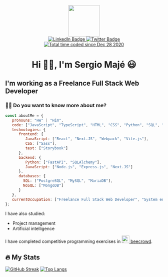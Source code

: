 

<div id="header" align="center">
  <img src="https://media.giphy.com/media/M9gbBd9nbDrOTu1Mqx/giphy.gif" width="100"/>
  
  <div id="badges">
    <a href="https://www.linkedin.com/in/smaje99/">
      <img src="https://img.shields.io/badge/LinkedIn-blue?style=for-the-badge&logo=linkedin&logoColor=white" alt="LinkedIn Badge"/>
    </a>
    <a href="https://twitter.com/smaje99">
      <img src="https://img.shields.io/badge/Twitter-blue?style=for-the-badge&logo=twitter&logoColor=white" alt="Twitter Badge"/>
    </a>
  </div>
  <a href="https://wakatime.com/@759c72d2-50c9-491a-ad73-106f46cb7512">
    <img src="https://wakatime.com/badge/user/759c72d2-50c9-491a-ad73-106f46cb7512.svg" alt="Total time coded since Dec 28 2020" />
  </a>
</div>

<h1 align="center">Hi 👋🏼, I'm Sergio Majé 😃</h1>

## I'm working as a Freelance Full Stack Web Developer

### :man_technologist: Do you want to know more about me?

~~~ javascript
const aboutMe = {
   pronouns: "He" | "Him",
   code: ["JavaScript", "TypeScript", "HTML", "CSS", "Python", "SQL", "NoSQL"],
   technologies: {
      frontend: {
         JavaScript: ["React", "Next.JS", "Webpack", "Vite.js"],
         CSS: ["Sass"],
         test: ["Storybook"]
      },
      backend: {
         Python: ["FastAPI", "SQLAlchemy"],
         JavaScript: ["Node.js", "Express.js", "Next.JS"]
      },
      databases: {
        SQL: ["PostgreSQL", "MySQL", "MariaDB"],
        NoSQL: ["MongoDB"]
      }
   },
   currentOccupation: ["Freelance Full Stack Web Developer", "System engineering student"]
};
~~~

I have also studied:
* Project management
* Artificial intelligence

I have completed competitive programming exercises in [<img src="https://www.beecrowd.com.br/judge/favicon.ico" width=24 alt="beecrowd badge" /> beecrowd](https://www.beecrowd.com.br/judge/es/profile/241557).

## :fire: My Stats

[![GitHub Streak](http://github-readme-streak-stats.herokuapp.com?user=smaje99&theme=dark&background=000000)](https://git.io/streak-stats)
[![Top Langs](https://github-readme-stats.vercel.app/api/top-langs/?username=smaje99&layout=compact&theme=vision-friendly-dark)](https://github.com/anuraghazra/github-readme-stats)
